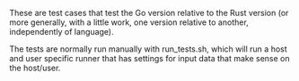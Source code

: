 These are test cases that test the Go version relative to the Rust version (or more generally, with
a little work, one version relative to another, independently of language).

The tests are normally run manually with run_tests.sh, which will run a host and user specific
runner that has settings for input data that make sense on the host/user.

